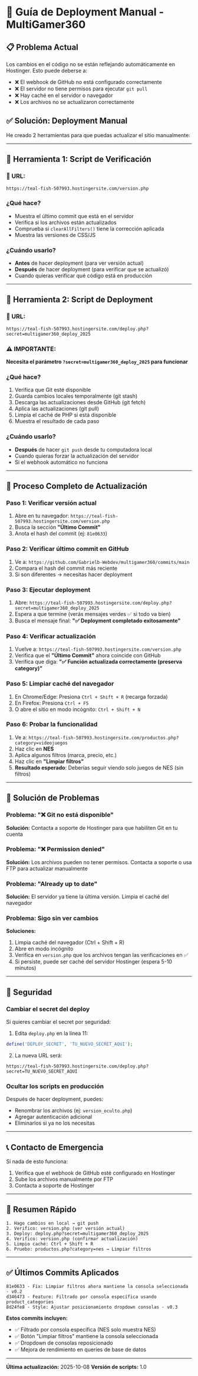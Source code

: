 # 🚀 Guía de Deployment Manual - MultiGamer360

## 📋 Problema Actual

Los cambios en el código no se están reflejando automáticamente en Hostinger. Esto puede deberse a:
- ❌ El webhook de GitHub no está configurado correctamente
- ❌ El servidor no tiene permisos para ejecutar `git pull`
- ❌ Hay caché en el servidor o navegador
- ❌ Los archivos no se actualizaron correctamente

## ✅ Solución: Deployment Manual

He creado 2 herramientas para que puedas actualizar el sitio manualmente:

---

## 🔧 Herramienta 1: Script de Verificación

### 📍 URL:
```
https://teal-fish-507993.hostingersite.com/version.php
```

### ¿Qué hace?
- Muestra el último commit que está en el servidor
- Verifica si los archivos están actualizados
- Comprueba si `clearAllFilters()` tiene la corrección aplicada
- Muestra las versiones de CSS/JS

### ¿Cuándo usarlo?
- **Antes** de hacer deployment (para ver versión actual)
- **Después** de hacer deployment (para verificar que se actualizó)
- Cuando quieras verificar qué código está en producción

---

## 🚀 Herramienta 2: Script de Deployment

### 📍 URL:
```
https://teal-fish-507993.hostingersite.com/deploy.php?secret=multigamer360_deploy_2025
```

### ⚠️ IMPORTANTE: 
**Necesita el parámetro `?secret=multigamer360_deploy_2025` para funcionar**

### ¿Qué hace?
1. Verifica que Git esté disponible
2. Guarda cambios locales temporalmente (git stash)
3. Descarga las actualizaciones desde GitHub (git fetch)
4. Aplica las actualizaciones (git pull)
5. Limpia el caché de PHP si está disponible
6. Muestra el resultado de cada paso

### ¿Cuándo usarlo?
- **Después** de hacer `git push` desde tu computadora local
- Cuando quieras forzar la actualización del servidor
- Si el webhook automático no funciona

---

## 📝 Proceso Completo de Actualización

### Paso 1: Verificar versión actual
1. Abre en tu navegador: `https://teal-fish-507993.hostingersite.com/version.php`
2. Busca la sección **"Último Commit"**
3. Anota el hash del commit (ej: `81e0633`)

### Paso 2: Verificar último commit en GitHub
1. Ve a: `https://github.com/Gabrielb-Webdev/multigamer360/commits/main`
2. Compara el hash del commit más reciente
3. Si son diferentes → necesitas hacer deployment

### Paso 3: Ejecutar deployment
1. Abre: `https://teal-fish-507993.hostingersite.com/deploy.php?secret=multigamer360_deploy_2025`
2. Espera a que termine (verás mensajes verdes ✅ si todo va bien)
3. Busca el mensaje final: **"✅ Deployment completado exitosamente"**

### Paso 4: Verificar actualización
1. Vuelve a: `https://teal-fish-507993.hostingersite.com/version.php`
2. Verifica que el **"Último Commit"** ahora coincide con GitHub
3. Verifica que diga: **"✅ Función actualizada correctamente (preserva category)"**

### Paso 5: Limpiar caché del navegador
1. En Chrome/Edge: Presiona `Ctrl + Shift + R` (recarga forzada)
2. En Firefox: Presiona `Ctrl + F5`
3. O abre el sitio en modo incógnito: `Ctrl + Shift + N`

### Paso 6: Probar la funcionalidad
1. Ve a: `https://teal-fish-507993.hostingersite.com/productos.php?category=videojuegos`
2. Haz clic en **NES**
3. Aplica algunos filtros (marca, precio, etc.)
4. Haz clic en **"Limpiar filtros"**
5. **Resultado esperado**: Deberías seguir viendo solo juegos de NES (sin filtros)

---

## 🐛 Solución de Problemas

### Problema: "❌ Git no está disponible"
**Solución:** Contacta a soporte de Hostinger para que habiliten Git en tu cuenta

### Problema: "❌ Permission denied"
**Solución:** Los archivos pueden no tener permisos. Contacta a soporte o usa FTP para actualizar manualmente

### Problema: "Already up to date"
**Solución:** El servidor ya tiene la última versión. Limpia el caché del navegador

### Problema: Sigo sin ver cambios
**Soluciones:**
1. Limpia caché del navegador (Ctrl + Shift + R)
2. Abre en modo incógnito
3. Verifica en `version.php` que los archivos tengan las verificaciones en ✅
4. Si persiste, puede ser caché del servidor Hostinger (espera 5-10 minutos)

---

## 🔐 Seguridad

### Cambiar el secret del deploy
Si quieres cambiar el secret por seguridad:

1. Edita `deploy.php` en la línea 11:
```php
define('DEPLOY_SECRET', 'TU_NUEVO_SECRET_AQUI');
```

2. La nueva URL será:
```
https://teal-fish-507993.hostingersite.com/deploy.php?secret=TU_NUEVO_SECRET_AQUI
```

### Ocultar los scripts en producción
Después de hacer deployment, puedes:
- Renombrar los archivos (ej: `version_oculto.php`)
- Agregar autenticación adicional
- Eliminarlos si ya no los necesitas

---

## 📞 Contacto de Emergencia

Si nada de esto funciona:
1. Verifica que el webhook de GitHub esté configurado en Hostinger
2. Sube los archivos manualmente por FTP
3. Contacta a soporte de Hostinger

---

## 🎯 Resumen Rápido

```
1. Hago cambios en local → git push
2. Verifico: version.php (ver versión actual)
3. Deploy: deploy.php?secret=multigamer360_deploy_2025
4. Verifico: version.php (confirmar actualización)
5. Limpio caché: Ctrl + Shift + R
6. Pruebo: productos.php?category=nes → Limpiar filtros
```

---

## ✅ Últimos Commits Aplicados

```
81e0633 - Fix: Limpiar filtros ahora mantiene la consola seleccionada - v0.2
d346473 - Feature: Filtrado por consola específica usando product_categories
8d24fe8 - Style: Ajustar posicionamiento dropdown consolas - v0.3
```

**Estos commits incluyen:**
- ✅ Filtrado por consola específica (NES solo muestra NES)
- ✅ Botón "Limpiar filtros" mantiene la consola seleccionada
- ✅ Dropdown de consolas reposicionado
- ✅ Mejora de rendimiento en queries de base de datos

---

**Última actualización:** 2025-10-08
**Versión de scripts:** 1.0
